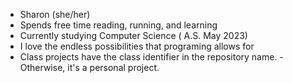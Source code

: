 - Sharon (she/her)
- Spends free time reading, running, and learning
- Currently studying Computer Science ( A.S. May 2023)
- I love the endless possibilities that programing allows for
- Class projects have the class identifier in the repository name. 
-Otherwise, it's a personal project.
